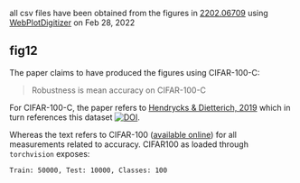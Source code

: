 all csv files have been obtained from the figures in [2202.06709](https://arxiv.org/abs/2202.06709) using [WebPlotDigitizer](https://apps.automeris.io/wpd/) on Feb 28, 2022

## fig12

The paper claims to have produced the figures using CIFAR-100-C:

> Robustness is mean accuracy on CIFAR-100-C

For CIFAR-100-C, the paper refers to [Hendrycks & Dietterich, 2019](https://arxiv.org/abs/1903.12261v1) which in turn references this dataset [![DOI](https://zenodo.org/badge/DOI/10.5281/zenodo.3555552.svg)](https://doi.org/10.5281/zenodo.3555552).

Whereas the text refers to CIFAR-100 ([available online](https://www.cs.toronto.edu/~kriz/cifar-100-python.tar.gz)) for all measurements related to accuracy. CIFAR100 as loaded through `torchvision` exposes:

```
Train: 50000, Test: 10000, Classes: 100
```

